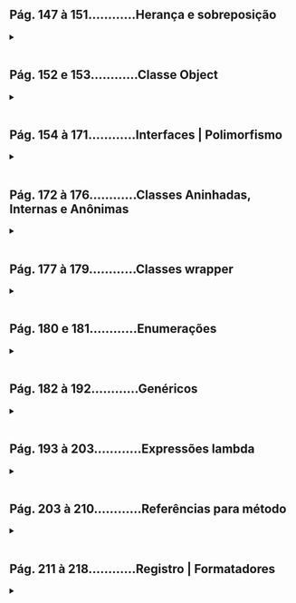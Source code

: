 ## **Pág. 147 à 151............Herança e sobreposição**
<details>
<summary></summary>

#### **Exemplo:**

```java
public class Pag147a151_HerancaeSobreposicao {

	protected double kProp, kLin;

	public Pag147a151_HerancaeSobreposicao (double kProp, double kLin) {
		this.kProp = kProp;
		this.kLin = kLin;
	}
	public double getKProp ( ) { 
		return kProp;
	}
	public double getKLin ( ) { 
		return kLin; 
	}
	public double converter (double valor) {
		return valor*kProp + kLin;
	}
	@Override // Sobreposição (mudança do corpo/bloco) do método toString
	public String toString ( ) {
		return "Pag147a151_HerancaeSobreposicao[kProp=" +kProp+",kLin= " + kLin+"]";
	}

	public static void main(String[] args) {
		// Um conversor de medidas em centímetros para polegadas poderia ser definido, instanciado e usado assim (com o jshell omitindo os comentários):

		//open Pag147a151_HerancaeSobreposicao.java   →   Carrega arquivo com código Java

		// instancia conversor com valores adequados
		Pag147a151_HerancaeSobreposicao c2p = new Pag147a151_HerancaeSobreposicao (0.3937, 0.0);

		// medida en cm
		double cm = 15;

		// conversão cn para pol
		double pol = c2p.converter (cm);

		//vars   →   exibe variáveis e seus valores (no jshell)
		System.out.println("cm: " + cm);
		System.out.println("pol: " + pol);
	}
	
}


/*
// Outros conversores podem ser criados como no exemplo acima↑, porém a infraestrutura da classe Pag147a151_HerancaeSobreposicao
// é aproveitada melhor na implementação de conversores específicos por meio da herança :
public class ArquivoExemplo_1 extends Pag147a151_HerancaeSobreposicao {
	public ArquivoExemplo_1( ) {
		// aciona o construtor da superclasse Pag147a151_HerancaeSobreposicao
		super(0.3937, 0.0);
	}
}

public class ArquivoExemplo_2 extends Pag147a151_HerancaeSobreposicao {
	public ArquivoExemplo_2 ( ) {
		// aciona o construtor da superclasse Pag147a151_HerancaeSobreposicao
		super(1.0, 273.0); 
	}
}

public class ArquivoExemplo_3 extends Pag147a151_HerancaeSobreposicao {
	public ArquivoExemplo_3 ( ) {
		// aciona o construtor da superclasse Pag147a151_HerancaeSobreposicao
		super(1.0, -273.0); 
	}
}

import java.util.Scanner;
public class ArquivoExemplo_4 {
	public static void main (String arg[ ]) {
		// prepara console
		Scanner sc = new Scanner(System.in); 

		System.out.print("Digite temperatura Celsius: ");
		// lê temp Celsius
		double tempC = sc.nextDouble();	 
		sc.close();
		// cria conversor Celsius p/ Kelvin e exibe info
		ArquivoExemplo_2 ck = new ArquivoExemplo_2();
		// uso implícito de toString()
		System.out.println("ck : "+ ck); 
		// conversão C-->K
		double tempK = ck.converter(tempC); 
		// resultado
		System.out.println("tempK = "+ tempK + "K"); 

		// cria conversor Kelvin p/ Celsius e exibe info
		ArquivoExemplo_3 kc = new ArquivoExemplo_3();
		// uso implícito de toString()
		System.out.println("kc : "+ kc); 
		// conversão K-->C
		tempC = kc.converter(tempK); 
		// resultado
		System.out.println("tempC = "+ tempC + "C"); 
	}
}
*/

```

</details>
</br>


## **Pág. 152 e 153............Classe Object**
<details>
<summary></summary>

#### **Exemplo:**

```java
public class Pag152e153_ClasseObject {
	public static void main (String args[]) {

		Object a = new Object(); // novo objeto a
		Object b = new Object(); // novo objeto b
		Object c = b; // referência c é o mesmo objeto b
		
		// equals(Object) determina se as referências usadas são relacionadas ao mesmo objeto
		System.out.println("a==b " + a.equals(b) + "\tb==a " + b.equals(a)); // produz: false, false
		System.out.println("c==b " + c.equals(b) + "\tb==c " + b.equals(c)); // produz: true, true	
		System.out.println("a==c " + a.equals(c) + "\tc==a " + c.equals(a)); // produz: false, false	
		
		

		String s = new String("Java");
		String t = "Jandl"; // instanciação implícita de String
		String u = s;

		// equals(String) são comparados os conteúdos de cada objeto
		System.out.println("s==t " + s.equals(t) + "\tt==s " + t.equals(s)); // produz: false, false
		System.out.println("s==u " + s.equals(u) + "\tu==s " + u.equals(s)); // produz: true, true
	}
}

```

</details>
</br>


## **Pág. 154 à 171............Interfaces | Polimorfismo**
<details>
<summary></summary>

- Interfaces:
  - Realização de interfaces;
  - Evolução de interfaces;
  - Métodos default;
  - Métodos estáticos;
  - Métodos privados;
  - Interfaces de marcação;
  - Interfaces funcionais;
- Polimorfismo:
  - Upcasting;
  - Downcasting;
- Classes abstratas.

ver diretório:
 - <a href="#">Pág154a171\jandl\jgp4</a>

</details>
</br>


## **Pág. 172 à 176............Classes Aninhadas, Internas e Anônimas**
<details>
<summary></summary>

Em Java, as classes internas e classes aninhadas, podem ser usadas para diversos fins, tais como:</br>

 - Encapsulamento: Podem ser usadas para encapsular uma classe que é relevante apenas para a classe externa. Isso pode ajudar a reduzir a poluição do espaço de nomes e tornar o código mais fácil de ler e entender.

 - Acesso a membros privados: Podem acessar membros privados da classe externa, incluindo variáveis e métodos privados. Isso pode ser útil quando é necessário acessar ou modificar esses membros privados.

 - Implementação de interfaces: Podem implementar interfaces, o que pode ser útil para definir comportamentos específicos para uma classe externa. Isso pode ajudar a tornar o código mais modular e fácil de manter.

 - Criação de classes auxiliares: Podem ser usadas para criar classes auxiliares que são usadas apenas pela classe externa. Isso pode ajudar a evitar a criação de classes desnecessárias e tornar o código mais organizado.

#### **Exemplo:**

```java
// CLASSE EXTERNA ou outter class ou enclosing class
public class Pag172a176_Externa {

	private int valor; 

	public Pag172a176_Externa(int valor) { 
		this.valor = valor;
	}

	// CLASSE INTERNA (ou inner class)
	public class Aninhada { // o especificador da classe determina seu acesso externo: se pública, poderá ser acessada e instanciada; se privada, seu uso será exclusivo por parte da CLASSE EXTERNA
		public void exibir () {
			System.out.println("valor = "+ valor);
		}
	}

	// Carregamento da classe Pag172a176_Externa no shell:
	// open Pag172a176_Externa.java

	//instanciação da CLASSE EXTERNA (para referência de instanciação da CLASSE INTERNA):
	Pag172a176_Externa obj_externa = new Pag172a176_Externa (10);

	//instanciação da CLASSE INTERNA (a partir da referência do objeto da CLASSE EXTERNA):
	Pag172a176_Externa.Aninhada obj_interna = obj_externa.new Aninhada ();
}

```

</br>

As classes anônimas em Java são utilizadas para criar classes que não precisam de um nome específico e podem ser usadas apenas uma vez. Elas são criadas no momento da sua declaração e podem ser usadas para implementar uma interface ou uma classe abstrata. </br></br>

As classes anônimas são definidas dentro de uma expressão, em vez de serem definidas explicitamente como uma classe separada. Elas são úteis para criar objetos temporários ou para passar uma implementação personalizada como um parâmetro em um método. </br></br>

As classes anônimas são uma ferramenta útil para simplificar o código e evitar a necessidade de criar classes separadas para pequenas implementações de interfaces ou classes abstratas. No entanto, elas devem ser usadas com moderação, pois podem tornar o código mais difícil de entender se forem usadas em excesso. </br></br>

Resumindo: Classe Anônima → é uma classe interna auxiliar sem nome, definida (implicitamente) como uma subclasse ou como uma realização de uma interface, com o propósito de servir para a instanciação de um único objeto.

#### **Exemplo:**

```java

/* 
Um exemplo de uso de classe anônima é a implementação de um ActionListener
em uma interface gráfica de usuário. Um código pode ficar assim:
button.addActionListener(new ActionListener() {
    public void actionPerformed(ActionEvent e) {
        // código de ação do botão aqui
    }
});
Nesse exemplo, estamos criando uma classe anônima que implementa a interface ActionListener 
e define o método actionPerformed para executar uma ação quando o botão é clicado.

__________________________________________________________________________________________
♦ Sem o uso de Classe interna anônima poderiamos ter:

class A extends SuperClasse {
	public void  metodo () {
		// bloco do método
	}
}

class B implements Interface {
	public void  metodo () {
		// bloco do método
	}
}

• Teríamos que instanciar objetos assim ↓:
A obj = new A ();
B obj = new B ();

__________________________________________________________________________________________
♦ Com o uso de Classe interna anônima podemos ter:

SuperClasse obj = new SuperClasse () { // classe interna anônima (definida implicitamente)
	public void  metodo () {
		// bloco do método
	}
}

Interface obj = new Interface () { // classe interna anônima (definida implicitamente)
	public void  metodo () {
		// bloco do método
	}
}

• Os objetos ja foram instanciados nas classes internas anônimas ↑  */

```

</br>

É possível declarar classes aninhadas estáticas de modo semelhante a nutt membros (campos e métodos). </br>

Quando a classe aninhada é estática, seu acesso se restringe aos membros estáticos da classe externa, de qualquer nível de acessibilidade. </br>

Classes aninhadas são elementos auxiliares e somente devem ser criadas quando sua implementação se limitar a dois ou três métodos simples. </br>

São muito utilizadas na criação de iterators (classes para navegação de coleções) e no processamento de eventos em aplicações dotadas de interfaces gráficas. </br>

#### **Exemplo:**

```java
public class Pag172a176_OutraExterna {
	private static int valor;

	// CLASSE ANINHADA ESTÁTICA
	public static class AninhadaEstatica { 
		public void exibir () {
			System.out.println("valor = "+ valor);
		}
	}


	/* Classes aninhadas estáticas não são, formalmente, consideradas classes internas, porque não existe 
	uma relação de dependência tão forte como para classes internas. 
	Até mesmo a instanciação da CLASSE ANINHADA independe de uma instância da classe externa: */



	// Carregamento da classe Pag172a176_OutraExterna no shell:
	// open Pag172a176_OutraExterna.java

	// instanciação da CLASSE ANINHADA ESTÁTICA:
	Pag172a176_OutraExterna.AninhadaEstatica aninhadaEstatica = new Pag172a176_OutraExterna.AninhadaEstatica();

	
	
	/* Portanto, a sintaxe é diferente da usada para instanciar classe interna (a partir da referência do objeto da classe externa):
	
	→ instanciação da classe externa (para referência de instanciação da classe interna):
	Pag172a176_Externa obj_externa = new Pag172a176_Externa (10);

	→ instanciação da classe interna (a partir da referência do objeto da classe externa):
	Pag172a176_Externa.Aninhada obj_interna = obj_externa.new Aninhada ();  */
}

```

</br>

Classes aninhadas estáticas não são, formalmente, consideradas CLASSES INTERNAS.

#### **Exemplo:**

```java
import java.util.Scanner;

// CLASSE EXTERNA ou outter class ou enclosing class
public class Pag172a176_Lista {
	public static void main (String arg[]) {
		
		Nodo lista = null; 
		
		Scanner sc = new Scanner(System.in); 
		
		String aux;
		do { 
			System.out.println("Digite uma palavra (. encerra):");
			aux = sc.next();
			if (!aux.equals(".")) {
				Nodo novo = new Nodo(aux, lista);
				lista = novo;
			}
		} while (!aux.equals("."));
		sc.close();
		
		System.out.println("Lista das Palavras:\n");
		
		Nodo nodo = lista; 
		while (nodo!=null) {
			System.out.print(nodo.nome + " ");
			nodo = nodo.proximo;
		}
		System.out.println("<.>");
	}
	
	// CLASSE ANINHADA ESTÁTICA → (lembrando: "Classes aninhadas estáticas não são, formalmente, consideradas CLASSES INTERNAS". Ver: Pag172a176_OutraExterna)
	private static class Nodo {
		public String nome;
		public Nodo proximo;
	
		@SuppressWarnings("unused")
		public Nodo () { 
			this(null, null); 
		}
		public Nodo (String n, Nodo p) {
			nome = n; proximo = p;
		}
	}
}

```

</br>

Usar classes internas a métodos não é uma prática habitual, pois dificulta a legibilidade do código, além de ter justificativa de uso questionável na maior parte dos casos.

#### **Exemplo:**

```java
public class Pag172a176_EmMetodo {
	public static void main(String a[]) {
		Extra extra = new Extra();
		extra.info();
		extra.operacao(33);
		extra.info();
	}
}

class Extra { // classe externa (ou outter class ou enclosing class)
	private int total = 0;
	
	public void operacao(int v) {
		class Somador { // classe interna (ou inner class) a um método 
			public void soma(int v) {
				total += v; //acessa o atributo privado da classe externa
			}
		}
		// uso da classe interna do método
		Somador s = new Somador();
		s.soma(v);
	}
	
	public void info() {
		System.out.println("total = " + total);
	}
}

```

</details>
</br>


## **Pág. 177 à 179............Classes wrapper**
<details>
<summary></summary>

As classes wrapper encapsulam os tipos primitivos na forma de objetos agregando também funcionalidades de conversão e tratamento. </br>
Todos os objetos das classes wrapper são imuráveis, ie, depois de criados não podem ter seus valores alterados. Além disso, essas classes são declaradas como final e, portanto, não podem ser estendidas.

╔═════════════════╦════════════════════╦════════════════════╦═════════════════╗
║.................║...Tipo primitivo...║...Classe Wrapper...║...Superclasse...║
╠═════════════════╬════════════════════╬════════════════════╬═════════════════╣
║..lógico.........║..boolean...........║..Boolean...........║.................║
╠═════════════════╬════════════════════╬════════════════════╣.....Object......║
║..caractere......║..char..............║..Character.........║.................║
╠═════════════════╬════════════════════╬════════════════════╬═════════════════╣
║.................║..byte..............║..Byte..............║.................║
║.................╠════════════════════╬════════════════════╣.................║
║.................║..short.............║..Short.............║.................║
║...integral......╠════════════════════╬════════════════════╣.................║
║.................║..int...............║..Integer...........║.................║
║.................╠════════════════════╬════════════════════╣.....Number......║
║.................║..long..............║..Long..............║.................║
╠═════════════════╬════════════════════╬════════════════════╣.................║
║.................║..float.............║..Float.............║.................║
║.ponto flutuante.╠════════════════════╬════════════════════╣.................║
║.................║..double............║..Double............║.................║
╚═════════════════╩════════════════════╩════════════════════╩═════════════════╝

#### **Exemplo:**

```java
public class Pag177a179_ClassesWrapper {
	public static void main(String a[]) {
		
		// autoboxing: valores são convertidos em Float
		Float array1[ ] = { -4.65f, 0.18f, 7.329f };
		
		float soma = 0;
		
		// aloca array
		Double array2[] = new Double[array1.length]; 
		System.out.print("array1 [ ");
		
		for (int i=0; i<array1.length; i++) {
			System.out.print(array1[i] + " ");
			
			// autounboxing
			float aux = array1[i]; 
			soma += aux;
			
			// autoboxing
			array2[i] = 2.0*aux; 
		}
		System.out.println("]\nSoma: "+ soma);
	}
}


/*_______________________________________________________________________________________________________________________________________
 * Como qualquer classe Java, todas as classes wrapper oferecem os métodos públicos disponíveis em Object, dos quais se destacam:
 * • boolean equals(Object) → para realização de comparações;
 * • String toString() → que fornece uma representação textual do objeto, no caso, seu valor expresso como uma string (um objeto String).
 
 * As classes derivadas de Number, como Integer e Double, oferecem ainda outros métodos:
 * • int compareTo(Object) → que realiza comparações entre objetos das classes wrapper
 * • byte byteValue(), • double doubleValue(), • float floatValue(), • int intValue(), • long longValue() e • short shortValue():
 *   → retornam o valor encapsulado como um tipo primitivo */

// É preferível usar os métodos fábrica valueOf em vez de seus construtores:
Integer inteiro = Integer.valueOf(4); 
Double real = Double.valueOf(9.62);
Boolean logico = Boolean.valueOf("true"); 
Character caractere = Character.valueOf('a');

// Para obter valores encapsulados em objetos wrapper:
long l = inteiro.longValue(); 
double d = real.doubleValue();
float f = real.floatValue(); 
short s = real.shortValue();
boolean b = logico.booleanValue(); 
char c = caractere.charValue();

//_______________________________________________________________________________________________________________________________________
// Simplificaçao de operações com encaixotamento (autoboxing ou boxing) e desencaixotamento (autounboxing ou unboxing) automáticos:
// ♦ Encaixotamento automático (autoboxing ou boxing):
// → permite atribuir valores primitivos para referências do tipo wrapper equivalentes ou mesmo do tipo produzindo a criação de um objeto wrapper:
Double objD = -2.75; // autoboxing → é equivalente a Double objD = new Double(-2.75);
Object objI= 13; // autoboxing → é equivalente a Object objI = new Integer(13);

// A inicialização direta de arranjo também pode empregar o autoboxing: 
Double valores1[] = {-1.35, 0.75, 7.928}; // valores são convertidos em Double
Integer valores2[] = {0, 1, 2, 3, 4}; // inicialização direta de arranjo


// ♦ Desencaixotamento automático (autounboxing ou unboxing):
// → De modo semelhante, a atribuição de objetos wrapper a variáveis de tipo primitivo provoca a extração automática de valores entre tipos equivalentes:
double vd = objD; // autounboxing → equivalente a double vd = objD.doubleValue();
int vi= (int) objI; // autounboxing → equivalente a int vi = objI.intValue();

// O autounboxing também é válido na manipulação de arranjo e seus elementos:
Integer array[] = new Integer [5];  // aloca arranjo de 5 elementos Integer
array[0] = 5; // boxing 
int x = array[0]; // unboxing → atribuição de array[0].intValue() para variável x
```

</details>
</br>


## **Pág. 180 e 181............Enumerações**
<details>
<summary></summary>

Um tipo enumerado (enumeration) é um conjunto de contantes utilizadas com frequencia para definir valores que não sofrem alterações. Para declarar um tipo enumerado utiliza-se a palavra reservada enum. Cada declaração enum gera uma classe que define variáveis estáticas e finais para cada constante e implementa as interfaces Comparable e Serializable. </br></br>

Também contém os métodos: values(), que retorna um arranjo das constantes; valueOf(String), que retorna a constante indicada pela String, além de equals(object), hasCode() e toString(). </br></br>

♦ Os cinco maiores benefícios de usar enumerações:
 - 1. Legibilidade: O uso de enums torna o código mais legível, já que é possível atribuir um nome significativo para cada valor possível. Isso torna mais fácil entender o propósito das variáveis e dos parâmetros que são definidos como enums.
 - 2. Segurança de tipo: Ao usar enums, é possível ter mais segurança de tipo do que ao usar constantes ou valores literais, já que apenas os valores definidos dentro da enumeração podem ser atribuídos a variáveis do tipo enum.
 - 3. Evolução: Se você precisar adicionar ou remover um valor de enumeração, não é necessário alterar o código em todos os lugares em que a enumeração é usada. Isso significa que a manutenção do código é mais fácil e menos propensa erros.
 - 4. Código mais claro e fácil de manter: Ao usar enumerações, o código se torna mais claro e fácil de manter, pois os valores possíveis são agrupados em um único lugar e podem ser referenciados por um nome significativo. Isso também torna o código mais fácil de ler e entender.
 - 5. Melhoria na produtividade: Com o uso de enumerações, a produtividade é melhorada, já que é possível escrever menos código e evitar erros comuns relacionados a digitação, como erros de ortografia ou de formatação.

</br>

→ Desvantagens de NÃO utilizar Enumerações: seu código é compilado junto das classes que a utilizam, assim a adição de constantes exige uma nova compilação; o uso das constantes requer o nome da classe como prefixo; as constantes não podem ser facilmente traduzidas em texto informativo; só podem ser usadas como valores primitivos; e, dado que as constantes são nomes associados a inteiros, não permitem checagem de tipo, pois se confundem com outras constantes definidas do mesmo modo.

→ Vantagens de UTILIZAR Enumerações: elas podem ser usadas como objetos, constituem um espaço de definição próprio, cada grupo de constantes define um tipo de dados diferente, checado durante a compilação, seu código, compilado separado das classes clientes, pode ser alterado livremente, os nomes das constan- tes são automaticamente usados como texto informativo.

#### **Exemplo:**

```java
public class Pag180e181_Enumeracoes {
    // • Declaração SEM uso de Enumerações:
    public static final int COMPACTAR_SEM_ENUMERACAO = 0;
    public static final int DESCOMPACTAR_SEM_ENUMERACAO = 1;

    // • Declaração COM uso de Enumerações:
    public enum Com_enum {
        COMPACTAR_COM_ENUMERACAO, DESCOMPACTAR_COM_ENUMERACAO
    };

    /* • Declaração COM uso de Enumerações sofisticado:
    Podem ser construídos como uma classe, desde que sejam observadas algumas regras:
    (I) as constantes da enumeração devem ser colocadas no início da classe e
    deve-se usar os construtores disponíveis;
    (II) os campos devem ser declarados como final;
    (III) os construtores não devem possuir um especificador de acesso e devem
    suportar as constantes declaradas;
    (IV) os métodos gerados automaticamente não podem ser sobrepostos. */
    public enum Com_enum_sofisticado {
        COMPACTAR("Compactacao", 0), // regra (I)
        DESCOMPACTAR("Descompactacao", 1);

        private final String nome; // regra (II)
        private final int valor;

        Com_enum_sofisticado(String n, int v) { // regra (III)
            nome = n;
            valor = v;
        }

        public int getValor() {
            return valor;
        }

        public String getNome() {
            return nome;
        }

        public String toString() {
            return nome + "(" + valor + ")";
        }
    }

    // Operação COM uso de Enumerações:
    public static void main(String a[]) {
        // ♦ Operação COM uso de Enumerações simples:
        for (Com_enum opcao : Com_enum.values()) {
            System.out.println(opcao);
        }

        // ♦ Operação COM uso de Enumerações sofisticado:
        for (Com_enum_sofisticado constante : Com_enum_sofisticado.values()) {
            // usa operaçõres da enumeração
            System.out.printf("%-25s #%02d: %-20s\n", constante,
                    constante.getValor(), constante.getNome());
            switch (constante) {
                case COMPACTAR_COM_ENUMERACAO:
                    System.out.println("Opcao de compactacao");
                    break;
                case DESCOMPACTAR_COM_ENUMERACAO:
                    System.out.println("Opcao de descompactacao");
                    break;
            }
        }
    }
}
// outros exemplos para facilitar a compreenção:___________________________
// Sem Enumeração:
public class SemEnum {
    public static final int SEGUNDA_FEIRA = 1;
    public static final int TERCA_FEIRA = 2;
    public static final int QUARTA_FEIRA = 3;
    public static final int QUINTA_FEIRA = 4;
    public static final int SEXTA_FEIRA = 5;
    public static final int SABADO = 6;
    public static final int DOMINGO = 7;
    
    public static void main(String[] args) {
        int diaDaSemana = SEGUNDA_FEIRA;
        
        if (diaDaSemana == SABADO || diaDaSemana == DOMINGO) {
            System.out.println("Hoje é fim de semana!");
        } else {
            System.out.println("Hoje é dia útil.");
        }
    }
}

// Com enumeração:
public class ComEnum {
    public enum DiaDaSemana {
        SEGUNDA_FEIRA, TERCA_FEIRA, QUARTA_FEIRA, QUINTA_FEIRA, SEXTA_FEIRA, SABADO, DOMINGO;
    }
    
    public static void main(String[] args) {
        DiaDaSemana diaDaSemana = DiaDaSemana.SEGUNDA_FEIRA;
        
        if (diaDaSemana == DiaDaSemana.SABADO || diaDaSemana == DiaDaSemana.DOMINGO) {
            System.out.println("Hoje é fim de semana!");
        } else {
            System.out.println("Hoje é dia útil.");
        }
    }
}

```

</details>
</br>


## **Pág. 182 à 192............Genéricos**
<details>
<summary></summary>

ver diretório:
 - <a href="#">Pag182a192</a>

### ***Modo genérico em Java***

O modo genérico em Java é uma técnica que permite escrever classes e métodos que possam trabalhar com diferentes tipos de dados, de forma genérica e flexível. Em outras palavras, é uma forma de criar código reutilizável e que possa ser adaptado a diferentes situações sem a necessidade de escrever várias versões do mesmo código. Embora o modo genérico possa ajudar a reduzir a necessidade de sobrecarga de métodos em algumas situações, não é uma solução direta para o problema de overload, que ocorre quando há dois ou mais métodos com o mesmo nome e diferentes parâmetros de entrada.</br></br>

### **Razões pelas quais é recomendado usar o modo genérico em Java:**
O uso de genéricos em Java, sempre que possível, pode trazer muitos benefícios ao código, como *segurança de tipo, reutilização de código, clareza do código e facilidade de manutenção*.

 - ***Segurança de tipo:*** o uso de genéricos em Java ajuda a garantir que o tipo correto seja usado em cada situação. Isso ajuda a evitar erros de compilação e execução relacionados a tipos.

 - ***Reutilização de código:*** o uso de genéricos em Java pode tornar o código mais flexível e reutilizável, permitindo que ele seja usado com diferentes tipos de objetos. Isso pode economizar tempo e esforço na codificação.

 - ***Clareza do código:*** o uso de genéricos em Java pode tornar o código mais claro e fácil de entender, especialmente quando se trabalha com coleções de objetos.

 - ***Facilidade de manutenção:*** o uso de genéricos em Java pode tornar o código mais fácil de manter, pois permite que as alterações sejam feitas em um único lugar em vez de em vários lugares no código.</br></br>


### **Situações em que pode ser usado o modo genérico em Java:**
O modo genérico em Java pode ser usado em *classes, interfaces, métodos, campos, coleções e arrays*.

 - ***Classes genéricas:*** é possível criar classes genéricas que podem ser usadas com diferentes tipos de objetos. Por exemplo, uma classe de lista genérica que pode ser usada com diferentes tipos de objetos.

 - ***Interfaces genéricas:*** interfaces genéricas podem ser usadas para definir comportamentos genéricos que podem ser implementados por diferentes tipos de objetos. Por exemplo, uma interface genérica para ordenação de objetos.

 - ***Métodos genéricos:*** é possível criar métodos genéricos que podem ser usados com diferentes tipos de objetos. Por exemplo, um método de busca genérico que pode ser usado para pesquisar diferentes tipos de objetos.

 - ***Campos genéricos:*** campos genéricos podem ser usados em classes e interfaces genéricas para representar tipos genéricos de objetos. Por exemplo, um campo de lista genérica em uma classe de usuário que pode conter diferentes tipos de objetos.

 - ***Coleções genéricas:*** a biblioteca padrão do Java inclui muitas coleções genéricas, como List, Set e Map, que podem ser usadas para armazenar e manipular diferentes tipos de objetos.

 - ***Arrays genéricos:*** a partir do Java 5, é possível criar arrays genéricos usando sintaxe de varargs. Isso permite que você crie arrays que podem armazenar diferentes tipos de objetos.</br></br>

### **Sintaxes básicas para usar genéricos em Java:**
→ Obs: Letras coringa são convenções e podem ser substituídas por outras letras ou palavras que fazem mais sentido no contexto do código. O importante é usar uma letra ou palavra que seja clara e fácil de entender para quem está lendo o código.

#### **As letras coringa usadas para o modo genérico em Java são:**
`E`: usada para representar um elemento em uma coleção, como em `List<E>` ou `Set<E>`;</br>
`K`: usada para representar uma chave em um mapa, como em `Map<K, V>`;</br>
`V`: usada para representar um valor em um mapa, como em `Map<K, V>`;</br>
`N`: usada para representar um número, como em `Number` ou `Comparable<N>`;</br>
`T`: usada para representar um tipo em geral, como em `Class<T>` ou `Comparable<T>`;</br>
`S`: usada para representar um segundo tipo em geral, como em `Map<S, T>`.</br>

A sintaxe básica para usar genéricos em Java envolve a adição de um tipo genérico entre colchetes (<>). O tipo genérico pode ser usado em *classes, interfaces, métodos, campos, coleções e arrays*.

 - ***Classes genéricas:***
```java
class NomeDaClasse<T> {
   // código da classe
}
```

 - ***Interfaces genéricas:***
```java
interface NomeDaInterface<T> {
    // código da interface
}
```

 - ***Métodos genéricos:***
```java
<T> retornoDoMetodo nomeDoMetodo(T parametro) {
    // código do método
}
```

 - ***Campos genéricos:***
```java
class NomeDaClasse<T> {
    T nomeDoCampo;
}
```

 - ***Coleções genéricas:***
```java
List<T> lista = new ArrayList<>();
```

 - ***Arrays genéricos:***
```java
T[] array = (T[]) new Object[tamanho];
```
</br>

### **Exemplo:** 
Classe genérica chamada "Lista", que armazena uma lista de elementos de qualquer tipo:
```java
public class Lista<T> {
    private T[] elementos;
    
    public Lista(T[] elementos) {
        this.elementos = elementos;
    }
    
    public T get(int indice) {
        return elementos[indice];
    }
    
    public void set(int indice, T elemento) {
        elementos[indice] = elemento;
    }
}
```
Nesse exemplo, a classe "Lista" é parametrizada pelo tipo "T", que pode ser substituído por qualquer tipo concreto no momento da utilização da classe. </br>

Podemos criar uma lista de strings da seguinte forma:
```java
String[] elementos = {"foo", "bar", "baz"};
Lista<String> lista = new Lista<String>(elementos);
```
Dessa forma, a lista criada aceitará apenas strings como elementos, garantindo a segurança de tipos em tempo de compilação.

</details>
</br>


## **Pág. 193 à 203............Expressões lambda**
<details>
<summary></summary>

ver diretório:
 - <a href="#">Pag193a203</a>

### ***Expressões lambda***

As expressões lambda foram incluídas no Java 8 como uma maneira concisa de definir métodos diretamente no local de sua utilização nos casos em que essa funcionalidade será usada apenas uma vez.

A vantagem das expressões lambda em Java é sua simplicidade, na sintaxe, uma expressão lambda (ou apenas um lambda) é uma função anônima, ou seja, um método sem a declaração do próprio nome; no qual são omitidos seu modificador de acesso e o tipo do valor de retorno; e cuja lista tipada de parâmetros formais torna-se uma lista simples de parâmetros.

### ***Regras, normas e permissões da sintaxe:***

 - Os parenteses iniciais podem ser omitidos quando a expressão lambda contém um único parâmetro, mas são obrigatórios quando um parâmetro não é requerido ou quando são dois ou mais.

 - Os tipos dos parâmetros não precisam ser indicados quando o compilador pode inferi-los a partir do contexto de uso da expressão.

 - Quando a expressão contém somente uma expressão (forma pura), não é necessária a diretiva return.

 - As chaves são necessárias apenas quando a expressão lambda inclui várias diretivas, o que exige o uso explícito da diretiva return.

#### **Exemplos:**

```java
// SINTAXE BASE:
(listaParânetros) -> expressão

// exemplo 1:
(a) -> 2*a*a - 0.5*a - 1.3

// exemplo 2:
(int n) -> {
    int soma = 0;
    for (int i=1; i<=n; i++) soma += i;
    return soma;
}

// exemplo 3: O uso de var permite tornar um parâmetro final, o que impede sua alteração dentro do lambda.
(var x) -> Math.pow(x, 2) + 2*x + 1 

// exemplo 4: Ordenação de uma lista de objetos com base em um atributo específico:
List<Pessoa> pessoas = Arrays.asList(new Pessoa("João", 30), new Pessoa("Maria", 25), new Pessoa("Pedro", 35));
Collections.sort(pessoas, (p1, p2) -> p1.getIdade() - p2.getIdade());
System.out.println(pessoas);
// output: [Pessoa [nome=Maria, idade=25], Pessoa [nome=João, idade=30], Pessoa [nome=Pedro, idade=35]]

// exemplo 5: Filtragem de itens em uma lista com base em uma condição específica:
List<Integer> numeros = Arrays.asList(1, 2, 3, 4, 5, 6, 7, 8, 9, 10);
List<Integer> filtro = numeros.stream().filter(n -> n % 2 == 0).collect(Collectors.toList());
System.out.println(filtro);
// output: [2, 4, 6, 8, 10]

// exemplo 6 : Mapeamento de valores de uma lista para outra lista com base em uma função específica:
List<Integer> numeros = Arrays.asList(1, 2, 3, 4, 5);
List<Integer> mapeamento = numeros.stream().map(n -> n * n).collect(Collectors.toList());
System.out.println(mapeamento);
// output: [1, 4, 9, 16, 25]

// exemplo 7: Redução de uma lista em um único valor com base em uma função específica:
List<Integer> numeros = Arrays.asList(1, 2, 3, 4, 5);
int reducao = numeros.stream().reduce(0, (a, b) -> a + b);
System.out.println(reducao);
// output: 15
```

</details>
</br>


## **Pág. 203 à 210............Referências para método**
<details>
<summary></summary>

ver diretório:
- <a href="#">Pag203a210</a>

### ***Referências para métodos***

Referências de métodos em Java são uma forma concisa e funcional de referenciar um método existente em uma classe, sem a necessidade de definir uma nova classe ou interface para implementar esse método.

Em vez de implementar uma nova classe ou interface para definir o método, você pode usar uma referência a um método existente como um parâmetro para outro método ou expressão lambda. Isso torna o código mais legível e conciso, além de reduzir a quantidade de código necessário para implementar a funcionalidade desejada.

Existem diferentes tipos de referências de método em Java, incluindo referências a métodos estáticos e de instância, bem como referências a construtores. As referências de método são frequentemente usadas como argumentos para outros métodos, como em expressões lambda e programação funcional. Elas permitem que os métodos sejam passados como objetos, o que oferece uma grande flexibilidade na programação.

### **Tipos de referências de métodos e sua sintaxe:**
| Tipo de Referência | Sintaxe |
| -------- | -------- |
| Método estático | NomeClasse::MetodoEstatico |
| Método de isntância de objeto específico | objeto::metodoInstancia |
| Método de isntância de objeto arbitrário de tipo | NomeClasse::metodoInstancia |
| Construtor | NomeClasse::new |


#### ***Referência de método estático: é usada para referenciar um método estático de uma classe. Exemplo:***

```java
public class Exemplo {
   public static int dobro(int n) {
      return n * 2;
   }
   
   public static void main(String[] args) {
      // referência de método estático
      IntFunction<Integer> metodo = Exemplo::dobro; // → NomeClasse::MetodoEstatico
      
      // chamada do método usando a referência
      int resultado = metodo.apply(5);
   }
}
```

#### ***Referência de método de instância de objeto específico: é usada para referenciar um método de instância de um objeto específico. Exemplo:***

```java
public class Exemplo {
   private int valor;
   
   public Exemplo(int valor) {
      this.valor = valor;
   }
   
   public int triplo() {
      return valor * 3;
   }
   
   public static void main(String[] args) {
      // referência de método de instância de objeto específico
      Exemplo e = new Exemplo(5);
      IntSupplier metodo = e::triplo; // → objeto::metodoInstancia
      
      // chamada do método usando a referência
      int resultado = metodo.getAsInt();
   }
}
```

#### ***Referência de método de instância de objeto arbitrário de tipo: é usada para referenciar um método de instância de um objeto arbitrário de um tipo específico. Exemplo:***

```java
public class Exemplo {
   private int valor;
   
   public Exemplo(int valor) {
      this.valor = valor;
   }
   
   public int triplo() {
      return valor * 3;
   }
   
   public static void main(String[] args) {
      // referência de método de instância de objeto arbitrário de tipo
      IntFunction<Integer> metodo = Exemplo::triplo; // → NomeClasse::metodoInstancia
      
      // chamada do método usando a referência
      int resultado = metodo.apply(new Exemplo(5));
   }
}
```

#### ***Referência de construtor: é usada para referenciar um construtor de uma classe. Exemplo:***

```java
public class Exemplo {
   private int valor;
   
   public Exemplo(int valor) {
      this.valor = valor;
   }
   
   public static void main(String[] args) {
      // referência de construtor
      IntFunction<Exemplo> construtor = Exemplo::new; // → NomeClasse::new
      
      // criação de um objeto usando a referência de construtor
      Exemplo e = construtor.apply(5);
   }
}
```

</details>
</br>


## **Pág. 211 à 218............Registro | Formatadores**
<details>
<summary></summary>

ver diretório:
- <a href="#">Pag211a218</a>

### ***Registro (record)***

Em Java, um registro (ou record, em inglês) é um novo tipo de classe introduzido a partir do Java 16. Ele é usado para representar dados imutáveis e é projetado para tornar a criação e o uso de objetos de dados simples e concisos.

Um registro em Java é declarado usando a palavra-chave "record" e define um conjunto fixo de campos que são inicializados no construtor do registro. Ele também fornece implementações padrão para métodos como equals(), hashCode() e toString().

Além disso, um registro em Java pode ser desestruturado, o que significa que seus campos podem ser acessados individualmente sem a necessidade de chamar métodos getters ou definir variáveis locais separadas para cada campo.

Em resumo, um registro em Java é uma classe simples e concisa que é usada para representar dados imutáveis e é projetada para ser fácil de criar, usar e manipular.

#### **Exemplo simples de uso de registro em Java:**

```java
public record Pessoa(String nome, int idade) {}

// Criando uma nova pessoa
Pessoa pessoa = new Pessoa("João", 30);

// Acessando os campos do registro
System.out.println("Nome: " + pessoa.nome());
System.out.println("Idade: " + pessoa.idade());

// Desestruturando o registro
String nome = pessoa.nome();
int idade = pessoa.idade();
System.out.println(nome + " tem " + idade + " anos.");

```

### ***Formatadores***

Os formatadores em Java são uma ferramenta importante para garantir a legibilidade e a padronização na exibição de dados em um programa, facilitando a compreensão do usuário e tornando a interface mais amigável.

Existem vários tipos de formatadores em Java, cada um com uma finalidade específica. Alguns dos principais tipos de formatadores são:
 - DecimalFormat: utilizado para formatar números de acordo com um padrão definido pelo desenvolvedor.
 - SimpleDateFormat: utilizado para formatar datas e horas em diferentes padrões.
 - MessageFormat: utilizado para formatar mensagens de texto, substituindo variáveis ou argumentos por valores específicos.
 - ChoiceFormat: utilizado para formatar valores numéricos em diferentes formas, dependendo do seu valor.
 - NumberFormat: utilizado como classe base para formatadores de números, permitindo que diferentes tipos de números sejam formatados.
 - DateTimeFormatter: introduzido no Java 8, utilizado para formatar datas e horas de acordo com padrões definidos.
 - DecimalStyle: introduzido no Java 8, utilizado para definir as configurações de formatação de números decimais, como separador de milhar e separador decimal.
 
#### **Exemplo simples de uso de formatadores em Java:**

```java
import java.text.DecimalFormat; // para utilizar DecimalFormat
import java.util.Locale; // para utilizar o Locale.US

// Formata um número decimal usando um objeto do tipo DecimalFormat → linha 72
// Formata um número decimal usando a classe String.format → linha 77
public class ExemploFormatador {

    public static void main(String[] args) {
        
        double numero = 12345.6789;

        // objeto DecimalFormat com o padrão "#,##0.00", que significa que o número deve ser formatado com separador de milhar e duas casas decimais
        DecimalFormat df = new DecimalFormat("#,##0.00");
        String numeroFormatado = df.format(numero); // chamamos o método format() do objeto df, passando o número a ser formatado como parâmetro
        System.out.println(numeroFormatado); // exibe "12.345,68"

        // utilizamos a classe String.format com o padrão "%.2f" e Locale.US para garantir a formatação correta em inglês
        String numeroFormatado = String.format(Locale.US, "%.2f", numero);
        System.out.println(numeroFormatado); // exibe "12345.68"
    }
}
```

 - #### ***Caracteres usados pelo formatador Decimal.format:***
   | Caractere | Posição | Significado ou efeito produzido |
   | - | - | - |
   | 0 | Número | Digito |
   | # | Número | Digito, zero à esquerda ausente |
   | . | Número | Separador decimal |
   | - | Número | Sinal negativo |
   | , | Número | Separador de grupo |
   | E | Número | Separa mantissa e expoente da notação científica |
   | ; | Separador | Separa os subpadrões positivo e negativo |
   | % | Prefixo ou sufixo | Multiplica por 100 e exibe como porcentagem |
   | \u2030 | Prefixo ou sufixo | Multiplica por 1000 e exibe como valor por mil |
   | \u00A4 | Prefixo ou sufixo | Símbolo local de moeda (se duplicado, mostra símbolo internacional da moeda) |
   | ' | Prefixo ou sufixo | Delimitador para uso de caractere especial no padrão |

 - #### ***Caracteres usados pelo formatador String.format:***
   | Conversão | Tipo | Resultado |
   | - | - | - |
   | b, B | geral | Se arg é null, resulta false; se boolean, resulta seu valor, senão true. |
   | h, H | geral | Produz Integer.toHexString(arg.hashCode()). |
   | s, S | geral | Produz arg.toString ou arg formatTo. |
   | c, C | caractere | Caractere Unicode correspondente. |
   | d | inteiro | Inteiro decimal correspondente. |
   | o | inteiro | Inteiro octal correspondente. |
   | x, X | inteiro | Inteiro hexadecimal correspondente. |
   | e, E | ponto-flutuante | Real decimal em notação científica. |
   | f | ponto-flutuante | Real decimal com precisão padrão ou indicada. |
   | g, G | ponto-flutuante | Real decimal em notação científica computadorizada. |
   | a, A | ponto-flutuante | Real hexadecimal correspondente. |
   | t, T | data-hora | Produza conversão de data-hora como toString. |
   | % | porcentagem | Produz o próprio literal %. |
   | n | quebra de linha | Resulta na quebra de linha especifica da plataforma. |

</details>
</br>
